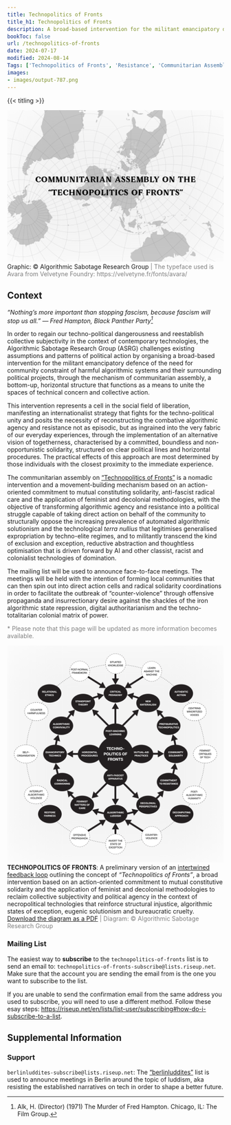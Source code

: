 ```yaml
---
title: Technopolitics of Fronts
title_h1: Technopolitics of Fronts
description: A broad-based intervention for the militant emancipatory defence of the need for community constraint of harmful algorithmic systems and their surrounding political projects, through the mechanism of the communitarian assembly, a bottom-up, horizontal structure that functions as a means to unite the spaces of technical concern and collective action.
bookToc: false
url: /technopolitics-of-fronts
date: 2024-07-17
modified: 2024-08-14
Tags: ['Technopolitics of Fronts', 'Resistance', 'Communitarian Assembly', 'Counter-Violence', 'Solidarity', 'Artivism', 'Anti-fascist Radical Care', 'Feminist Methods', 'Decolonial Tactics']
images:
- images/output-787.png
---
```


{{< titling >}}

<div class="caption"><img src="images/output-639.png">Graphic: © Algorithmic Sabotage Research Group<span style="color:grey"> | The typeface used is Avara from Velvetyne Foundry: https://velvetyne.fr/fonts/avara/</span></div>

## Context

_“Nothing’s more important than stopping fascism, because fascism will stop us all.” — Fred Hampton, Black Panther Party[^1]_

In order to regain our techno-political dangerousness and reestablish collective subjectivity in the context of contemporary technologies, the Algorithmic Sabotage Research Group (ASRG) challenges existing assumptions and patterns of political action by organising a broad-based intervention for the militant emancipatory defence of the need for community constraint of harmful algorithmic systems and their surrounding political projects, through the mechanism of communitarian assembly, a bottom-up, horizontal structure that functions as a means to unite the spaces of technical concern and collective action.

This intervention represents a cell in the social field of liberation, manifesting an internationalist strategy that fights for the techno-political unity and posits the necessity of reconstructing the combative algorithmic agency and resistance not as episodic, but as ingrained into the very fabric of our everyday experiences, through the implementation of an alternative vision of togetherness, characterised by a committed, boundless and non-opportunistic solidarity, structured on clear political lines and horizontal procedures. The practical effects of this approach are most determined by those individuals with the closest proximity to the immediate experience.

The communitarian assembly on [“Technopolitics of Fronts”](https://lists.riseup.net/www/info/technopolitics-of-fronts) is a nomadic intervention and a movement-building mechanism based on an action-oriented commitment to mutual constituting solidarity, anti-fascist radical care and the application of feminist and decolonial methodologies, with the objective of transforming algorithmic agency and resistance into a political struggle capable of taking direct action on behalf of the community to structurally oppose the increasing prevalence of automated algorithmic solutionism and the technological _terra nullius_ that legitimises generalised expropriation by techno-elite regimes, and to militantly transcend the kind of exclusion and exception, reductive abstraction and thoughtless optimisation that is driven forward by AI and other classist, racist and colonialist technologies of domination.

The mailing list will be used to announce face-to-face meetings. The meetings will be held with the intention of forming local communities that can then spin out into direct action cells and radical solidarity coordinations in order to facilitate the outbreak of “counter-violence” through offensive propaganda and insurrectionary desire against the shackles of the iron algorithmic state repression, digital authoritarianism and the techno-totalitarian colonial matrix of power.

<span style="color:grey"> * Please note that this page will be updated as more information becomes available.</span>

<div class="caption"><img src="images/output-629.png"><strong>TECHNOPOLITICS OF FRONTS</strong>: A preliminary version of an <a href="https://algorithmic-sabotage.github.io/asrg/intertwined-feedback-loops/">intertwined feedback loop</a> outlining the concept of <em>“Technopolitics of Fronts”</em>, a broad intervention based on an action-oriented commitment to mutual constitutive solidarity and the application of feminist and decolonial methodologies to reclaim collective subjectivity and political agency in the context of necropolitical technologies that reinforce structural injustice, algorithmic states of exception, eugenic solutionism and bureaucratic cruelty. <a href="https://cryptpad.fr/file/#/2/file/yE4q4zLF7GRQnsRw4dQaKzCl/">Download the diagram as a PDF</a><span style="color:grey"> | Diagram: © Algorithmic Sabotage Research Group</span></div>

### Mailing List

The easiest way to **subscribe** to the `technopolitics-of-fronts` list is to send an email to: `technopolitics-of-fronts-subscribe@lists.riseup.net`. Make sure that the account you are sending the email from is the one you want to subscribe to the list.

If you are unable to send the confirmation email from the same address you used to subscribe, you will need to use a different method. Follow these esay steps: https://riseup.net/en/lists/list-user/subscribing#how-do-i-subscribe-to-a-list.

## Supplemental Information

### Support

`berlinluddites-subscribe@lists.riseup.net`: The [“berlinluddites”](https://lists.riseup.net/www/info/berlinluddites) list is used to announce meetings in Berlin around the topic of luddism, aka resisting the established narratives on tech in order to shape a better future.

[^1]: Alk, H. (Director) (1971) The Murder of Fred Hampton. Chicago, IL: The Film Group.


